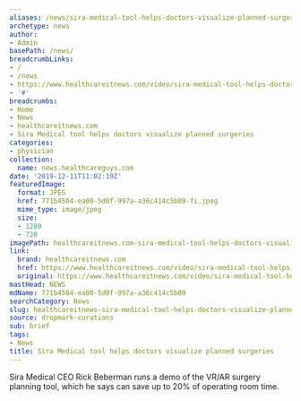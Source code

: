 ```yaml
---
aliases: /news/sira-medical-tool-helps-doctors-visualize-planned-surgeries
archetype: news
author:
- Admin
basePath: /news/
breadcrumbLinks:
- /
- /news
- https://www.healthcareitnews.com/video/sira-medical-tool-helps-doctors-visualize-planned-surgeries
- '#'
breadcrumbs:
- Home
- News
- healthcareitnews.com
- Sira Medical tool helps doctors visualize planned surgeries
categories:
- physician
collection:
  name: news.healthcareguys.com
date: '2019-12-11T11:02:19Z'
featuredImage:
  format: JPEG
  href: 771b4504-ea00-5d0f-997a-a36c414c5b09-fi.jpeg
  mime_type: image/jpeg
  size:
  - 1280
  - 720
imagePath: healthcareitnews.com-sira-medical-tool-helps-doctors-visualize-planned-surgeries
link:
  brand: healthcareitnews.com
  href: https://www.healthcareitnews.com/video/sira-medical-tool-helps-doctors-visualize-planned-surgeries
  original: https://www.healthcareitnews.com/video/sira-medical-tool-helps-doctors-visualize-planned-surgeries
mastHead: NEWS
mdName: 771b4504-ea00-5d0f-997a-a36c414c5b09
searchCategory: News
slug: healthcareitnews-sira-medical-tool-helps-doctors-visualize-planned-surgeries
source: dropmark-curations
sub: brief
tags:
- News
title: Sira Medical tool helps doctors visualize planned surgeries
---
```


Sira Medical CEO Rick Beberman runs a demo of the VR/AR surgery planning tool, which he says can save up to 20% of operating room time.